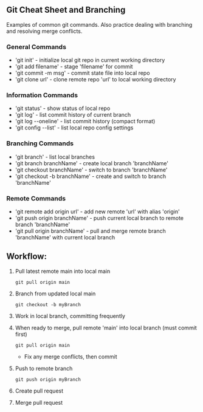 ## Git Cheat Sheet and Branching 

Examples of common git commands. Also practice dealing
with branching and resolving merge conflicts. 

### General Commands
* 'git init' - initialize local git repo in current
working directory
* 'git add filename' - stage 'filename' for commit
* 'git commit -m msg' - commit state file into local repo
* 'git clone url' - clone remote repo 'url' to local
working directory

### Information Commands
* 'git status' - show status of local repo
* 'git log' - list commit history of current branch
* 'git log --oneline' - list commit history (compact
format)
* 'git config --list' - list local repo config settings

### Branching Commands
* 'git branch' - list local branches
* 'git branch branchName' - create local branch 'branchName'
* 'git checkout branchName' - switch to branch 'branchName'
* 'git checkout -b branchName' - create and switch to branch
'branchName'

### Remote Commands
* 'git remote add origin url' - add new remote 'url' with 
alias 'origin'
* 'git push origin branchName' - push current local branch
to remote branch 'branchName'
* 'git pull origin branchName' - pull and merge remote branch
'branchName' with current local branch

## Workflow:
1. Pull latest remote main into local main
	```
	git pull origin main
	```
1. Branch from updated local main
	```
	git checkout -b myBranch
	```
1. Work in local branch, committing frequently
1. When ready to merge, pull remote 'main' into local
branch (must commit first)
	```
	git pull origin main
	```

	* Fix any merge conflicts, then commit
1. Push to remote branch
	```
	git push origin myBranch
	```
1. Create pull request
1. Merge pull request

